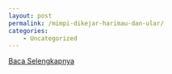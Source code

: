 ```yaml
---
layout: post
permalink: /mimpi-dikejar-harimau-dan-ular/
categories:
    - Uncategorized
---
```


[Baca Selengkapnya](/06)